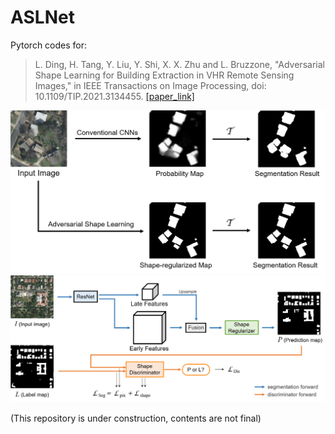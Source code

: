 # ASLNet
Pytorch codes for:
> L. Ding, H. Tang, Y. Liu, Y. Shi, X. X. Zhu and L. Bruzzone, "Adversarial Shape Learning for Building Extraction in VHR Remote Sensing Images," in IEEE Transactions on Image Processing, doi: 10.1109/TIP.2021.3134455. [[paper_link]](https://ieeexplore.ieee.org/document/9653801)

![alt text](https://github.com/ggsDing/ASLNet/blob/main/Objective.png)
![alt text](https://github.com/ggsDing/ASLNet/blob/main/FlowChart.png)

(This repository is under construction, contents are not final)
